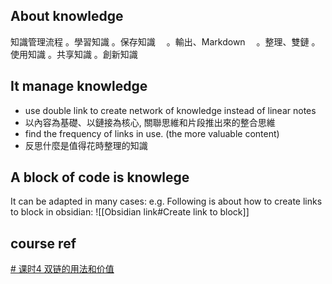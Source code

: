 ## About knowledge

知識管理流程
。學習知識
。保存知識
　。輸出、Markdown
　。整理、雙鏈
。使用知識
。共享知識
。創新知識

## It manage knowledge
- use double link to create network of knowledge instead of linear notes
- 以內容為基礎、以鏈接為核心, 關聯思維和片段推出來的整合思維　
- find the frequency of links in use. (the more valuable content)
- 反思什麼是值得花時整理的知識

## A block of code is knowlege
It can be adapted in many cases:
e.g. Following is about how to create links to block in obsidian:
![[Obsidian link#Create link to block]]

## course ref
[# 课时4 双链的用法和价值](https://www.youtube.com/watch?v=xw0yIaStXC4)

